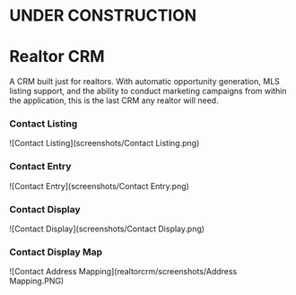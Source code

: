 # UNDER CONSTRUCTION


# Realtor CRM
A CRM built just for realtors. With automatic opportunity generation, MLS listing support, and the ability to conduct marketing campaigns from within the application, this is the last CRM any realtor will need.

### Contact Listing
![Contact Listing](screenshots/Contact Listing.png)

### Contact Entry
![Contact Entry](screenshots/Contact Entry.png)

### Contact Display
![Contact Display](screenshots/Contact Display.png)

### Contact Display Map
![Contact Address Mapping](realtorcrm/screenshots/Address Mapping.PNG)